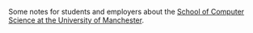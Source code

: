 Some notes for students and employers about the [School of Computer Science at the University of Manchester](http://www.cs.manchester.ac.uk).
